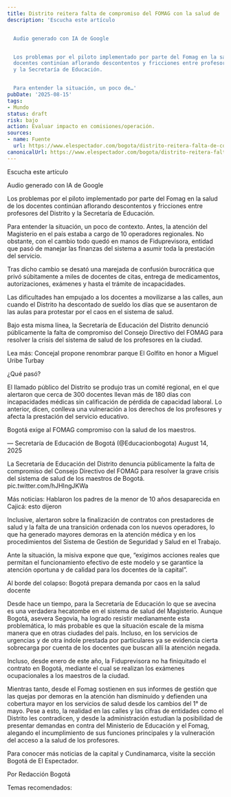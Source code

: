 ```yaml
---
title: Distrito reitera falta de compromiso del FOMAG con la salud de
description: 'Escucha este artículo


  Audio generado con IA de Google


  Los problemas por el piloto implementado por parte del Fomag en la salud de los
  docentes continúan aflorando descontentos y fricciones entre profesores del Distrito
  y la Secretaría de Educación.


  Para entender la situación, un poco de…'
pubDate: '2025-08-15'
tags:
- Mundo
status: draft
risk: bajo
action: Evaluar impacto en comisiones/operación.
sources:
- name: Fuente
  url: https://www.elespectador.com/bogota/distrito-reitera-falta-de-compromiso-del-fomag-con-la-salud-de-los-profesores/
canonicalUrl: https://www.elespectador.com/bogota/distrito-reitera-falta-de-compromiso-del-fomag-con-la-salud-de-los-profesores/
---
```

Escucha este artículo

Audio generado con IA de Google

Los problemas por el piloto implementado por parte del Fomag en la salud de los docentes continúan aflorando descontentos y fricciones entre profesores del Distrito y la Secretaría de Educación.

Para entender la situación, un poco de contexto. Antes, la atención del Magisterio en el país estaba a cargo de 10 operadores regionales. No obstante, con el cambio todo quedó en manos de Fiduprevisora, entidad que pasó de manejar las finanzas del sistema a asumir toda la prestación del servicio.

Tras dicho cambio se desató una marejada de confusión burocrática que privó súbitamente a miles de docentes de citas, entrega de medicamentos, autorizaciones, exámenes y hasta el trámite de incapacidades.

Las dificultades han empujado a los docentes a movilizarse a las calles, aun cuando el Distrito ha descontado de sueldo los días que se ausentaron de las aulas para protestar por el caos en el sistema de salud.

Bajo esta misma línea, la Secretaría de Educación del Distrito denunció públicamente la falta de compromiso del Consejo Directivo del FOMAG para resolver la crisis del sistema de salud de los profesores en la ciudad.

Lea más: Concejal propone renombrar parque El Golfito en honor a Miguel Uribe Turbay

¿Qué pasó?

El llamado público del Distrito se produjo tras un comité regional, en el que alertaron que cerca de 300 docentes llevan más de 180 días con incapacidades médicas sin calificación de pérdida de capacidad laboral. Lo anterior, dicen, conlleva una vulneración a los derechos de los profesores y afecta la prestación del servicio educativo.

Bogotá exige al FOMAG compromiso con la salud de los maestros.

— Secretaría de Educación de Bogotá (@Educacionbogota) August 14, 2025

La Secretaría de Educación del Distrito denuncia públicamente la falta de compromiso del Consejo Directivo del FOMAG para resolver la grave crisis del sistema de salud de los maestros de Bogotá. pic.twitter.com/hJHIngJKWa

Más noticias: Hablaron los padres de la menor de 10 años desaparecida en Cajicá: esto dijeron

Inclusive, alertaron sobre la finalización de contratos con prestadores de salud y la falta de una transición ordenada con los nuevos operadores, lo que ha generado mayores demoras en la atención médica y en los procedimientos del Sistema de Gestión de Seguridad y Salud en el Trabajo.

Ante la situación, la misiva expone que que, “exigimos acciones reales que permitan el funcionamiento efectivo de este modelo y se garantice la atención oportuna y de calidad para los docentes de la capital”.

Al borde del colapso: Bogotá prepara demanda por caos en la salud docente

Desde hace un tiempo, para la Secretaría de Educación lo que se avecina es una verdadera hecatombe en el sistema de salud del Magisterio. Aunque Bogotá, asevera Segovia, ha logrado resistir medianamente esta problemática, lo más probable es que la situación escale de la misma manera que en otras ciudades del país. Incluso, en los servicios de urgencias y de otra índole prestada por particulares ya se evidencia cierta sobrecarga por cuenta de los docentes que buscan allí la atención negada.

Incluso, desde enero de este año, la Fiduprevisora no ha finiquitado el contrato en Bogotá, mediante el cual se realizan los exámenes ocupacionales a los maestros de la ciudad.

Mientras tanto, desde el Fomag sostienen en sus informes de gestión que las quejas por demoras en la atención han disminuido y defienden una cobertura mayor en los servicios de salud desde los cambios del 1° de mayo. Pese a esto, la realidad en las calles y las cifras de entidades como el Distrito les contradicen, y desde la administración estudian la posibilidad de presentar demandas en contra del Ministerio de Educación y el Fomag, alegando el incumplimiento de sus funciones principales y la vulneración del acceso a la salud de los profesores.

Para conocer más noticias de la capital y Cundinamarca, visite la sección Bogotá de El Espectador.

Por Redacción Bogotá

Temas recomendados: